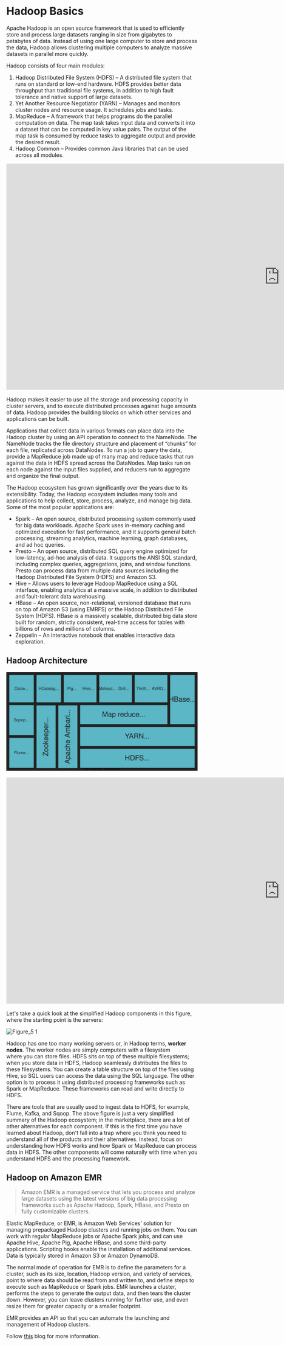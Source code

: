 # Hadoop Basics

Apache Hadoop is an open source framework that is used to efficiently store and process large datasets ranging in size from gigabytes to petabytes of data. Instead of using one large computer to store and process the data, Hadoop allows clustering multiple computers to analyze massive datasets in parallel more quickly.

Hadoop consists of four main modules:

1. Hadoop Distributed File System (HDFS) – A distributed file system that runs on standard or low-end hardware. HDFS provides better data throughput than traditional file systems, in addition to high fault tolerance and native support of large datasets.
2. Yet Another Resource Negotiator (YARN) – Manages and monitors cluster nodes and resource usage. It schedules jobs and tasks.
3. MapReduce – A framework that helps programs do the parallel computation on data. The map task takes input data and converts it into a dataset that can be computed in key value pairs. The output of the map task is consumed by reduce tasks to aggregate output and provide the desired result.
4. Hadoop Common – Provides common Java libraries that can be used across all modules.

<iframe width="1440" height="595" src="https://www.youtube.com/embed/aReuLtY0YMI" title="Hadoop In 5 Minutes | What Is Hadoop? | Introduction To Hadoop | Hadoop Explained |Simplilearn" frameborder="0" allow="accelerometer; autoplay; clipboard-write; encrypted-media; gyroscope; picture-in-picture; web-share" allowfullscreen></iframe>

Hadoop makes it easier to use all the storage and processing capacity in cluster servers, and to execute distributed processes against huge amounts of data. Hadoop provides the building blocks on which other services and applications can be built.

Applications that collect data in various formats can place data into the Hadoop cluster by using an API operation to connect to the NameNode. The NameNode tracks the file directory structure and placement of “chunks” for each file, replicated across DataNodes. To run a job to query the data, provide a MapReduce job made up of many map and reduce tasks that run against the data in HDFS spread across the DataNodes. Map tasks run on each node against the input files supplied, and reducers run to aggregate and organize the final output.

The Hadoop ecosystem has grown significantly over the years due to its extensibility. Today, the Hadoop ecosystem includes many tools and applications to help collect, store, process, analyze, and manage big data. Some of the most popular applications are:

- Spark – An open source, distributed processing system commonly used for big data workloads. Apache Spark uses in-memory caching and optimized execution for fast performance, and it supports general batch processing, streaming analytics, machine learning, graph databases, and ad hoc queries.
- Presto – An open source, distributed SQL query engine optimized for low-latency, ad-hoc analysis of data. It supports the ANSI SQL standard, including complex queries, aggregations, joins, and window functions. Presto can process data from multiple data sources including the Hadoop Distributed File System (HDFS) and Amazon S3.
- Hive – Allows users to leverage Hadoop MapReduce using a SQL interface, enabling analytics at a massive scale, in addition to distributed and fault-tolerant data warehousing.
- HBase – An open source, non-relational, versioned database that runs on top of Amazon S3 (using EMRFS) or the Hadoop Distributed File System (HDFS). HBase is a massively scalable, distributed big data store built for random, strictly consistent, real-time access for tables with billions of rows and millions of columns.
- Zeppelin – An interactive notebook that enables interactive data exploration.

## Hadoop Architecture

![img](./img/hadoop-arch.drawio.svg)

<iframe width="1440" height="595" src="https://www.youtube.com/embed/ohroxsisQ0w" title="The Hadoop ecosystem" frameborder="0" allow="accelerometer; autoplay; clipboard-write; encrypted-media; gyroscope; picture-in-picture; web-share" allowfullscreen></iframe>

Let's take a quick look at the simplified Hadoop components in this figure, where the starting point is the servers:

![Figure_5 1](https://user-images.githubusercontent.com/62965911/219852824-20a08079-101c-4e86-bd49-1a5a0fbade42.jpg)

Hadoop has one too many working servers or, in Hadoop terms, **worker nodes**. The worker nodes are simply computers with a filesystem where you can store files. HDFS sits on top of these multiple filesystems; when you store data in HDFS, Hadoop seamlessly distributes the files to these filesystems. You can create a table structure on top of the files using Hive, so SQL users can access the data using the SQL language. The other option is to process it using distributed processing frameworks such as Spark or MapReduce. These frameworks can read and write directly to HDFS.  

There are tools that are usually used to ingest data to HDFS, for example, Flume, Kafka, and Sqoop. The above figure is just a very simplified summary of the Hadoop ecosystem; in the marketplace, there are a lot of other alternatives for each component. If this is the first time you have learned about Hadoop, don't fall into a trap where you think you need to understand all of the products and their alternatives. Instead, focus on understanding how HDFS works and how Spark or MapReduce can process data in HDFS. The other components will come naturally with time when you understand HDFS and the processing framework.

## Hadoop on Amazon EMR

> Amazon EMR is a managed service that lets you process and analyze large datasets using the latest versions of big data processing frameworks such as Apache Hadoop, Spark, HBase, and Presto on fully customizable clusters.

Elastic MapReduce, or EMR, is Amazon Web Services’ solution for managing prepackaged Hadoop clusters and running jobs on them. You can work with regular MapReduce jobs or Apache Spark jobs, and can use Apache Hive, Apache Pig, Apache HBase, and some third-party applications. Scripting hooks enable the installation of additional services. Data is typically stored in Amazon S3 or Amazon DynamoDB.

The normal mode of operation for EMR is to define the parameters for a cluster, such as its size, location, Hadoop version, and variety of services, point to where data should be read from and written to, and define steps to execute such as MapReduce or Spark jobs. EMR launches a cluster, performs the steps to generate the output data, and then tears the cluster down. However, you can leave clusters running for further use, and even resize them for greater capacity or a smaller footprint.

EMR provides an API so that you can automate the launching and management of Hadoop clusters.

Follow [this](https://aws.amazon.com/emr/features/hadoop/) blog for more information.